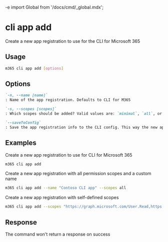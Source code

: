 -e <!-- DISCLAIMER: All secrets, passwords, and sensitive values in this document are examples only and not real credentials. -->
import Global from '/docs/cmd/_global.mdx';

# cli app add

Create a new app registration to use for the CLI for Microsoft 365

## Usage

```sh
m365 cli app add [options]
```

## Options

```md definition-list
`-n, --name [name]`
: Name of the app registration. Defaults to CLI for M365

`-s, --scopes [scopes]`
: Which scopes should be added? Valid values are: `minimal`, `all`, or a list of scopes. Defaults to `minimal`.

`--saveToConfig`
: Save the app registration info to the CLI config. This way the new app registration will be used as the default app registration to sign in.
```

<Global />

## Examples

Create a new app registration to use for CLI for Microsoft 365

```sh
m365 cli app add
```

Create a new app registration with all permission scopes and a custom name

```sh
m365 cli app add --name "Contoso CLI app" --scopes all
```

Create a new app registration with self-defined scopes

```sh
m365 cli app add --scopes "https://graph.microsoft.com/User.Read,https://graph.microsoft.com/Group.Read.All"
```

## Response

The command won't return a response on success
